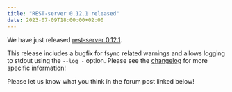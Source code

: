 ```yaml
---
title: "REST-server 0.12.1 released"
date: 2023-07-09T18:00:00+02:00
---
```


We have just released [rest-server 0.12.1](https://github.com/restic/rest-server/releases/tag/v0.12.1).

This release includes a bugfix for fsync related warnings and allows logging to stdout using the `--log -` option. Please see the [changelog](https://github.com/restic/rest-server/releases/tag/v0.12.1) for more specific information!

Please let us know what you think in the forum post linked below!
